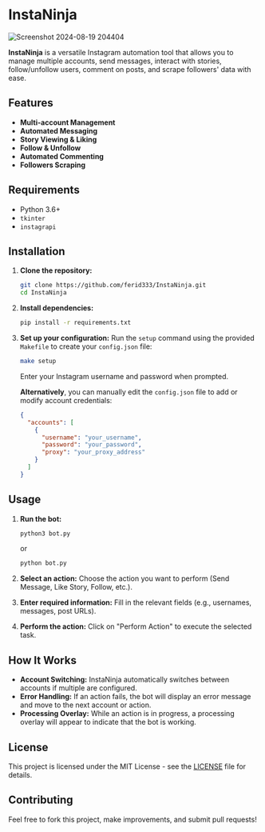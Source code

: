# InstaNinja
![Screenshot 2024-08-19 204404](https://github.com/user-attachments/assets/9178937c-e93c-41ab-9b4a-025474cebc13)

**InstaNinja** is a versatile Instagram automation tool that allows you to manage multiple accounts, send messages, interact with stories, follow/unfollow users, comment on posts, and scrape followers' data with ease.

## Features

- **Multi-account Management**
- **Automated Messaging**
- **Story Viewing & Liking**
- **Follow & Unfollow**
- **Automated Commenting**
- **Followers Scraping**

## Requirements

- Python 3.6+
- `tkinter`
- `instagrapi`

## Installation

1. **Clone the repository:**
   ```bash
   git clone https://github.com/ferid333/InstaNinja.git
   cd InstaNinja
   ```

2. **Install dependencies:**
   ```bash
   pip install -r requirements.txt
   ```

3. **Set up your configuration:**
   Run the `setup` command using the provided `Makefile` to create your `config.json` file:
   ```bash
   make setup
   ```
   Enter your Instagram username and password when prompted.

   **Alternatively**, you can manually edit the `config.json` file to add or modify account credentials:
   ```json
   {
     "accounts": [
       {
         "username": "your_username",
         "password": "your_password",
         "proxy": "your_proxy_address"
       }
     ]
   }
   ```

## Usage

1. **Run the bot:**
   ```bash
   python3 bot.py
   ```
   or
   ```bash
   python bot.py
   ```

2. **Select an action:**
   Choose the action you want to perform (Send Message, Like Story, Follow, etc.).

3. **Enter required information:**
   Fill in the relevant fields (e.g., usernames, messages, post URLs).

4. **Perform the action:**
   Click on "Perform Action" to execute the selected task.

## How It Works

- **Account Switching:** InstaNinja automatically switches between accounts if multiple are configured.
- **Error Handling:** If an action fails, the bot will display an error message and move to the next account or action.
- **Processing Overlay:** While an action is in progress, a processing overlay will appear to indicate that the bot is working.

## License

This project is licensed under the MIT License - see the [LICENSE](LICENSE) file for details.

## Contributing

Feel free to fork this project, make improvements, and submit pull requests!
